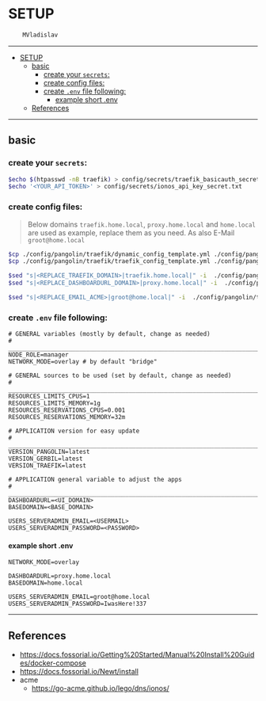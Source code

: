 # SETUP

```sh
    MVladislav
```

---

- [SETUP](#setup)
  - [basic](#basic)
    - [create your `secrets`:](#create-your-secrets)
    - [create config files:](#create-config-files)
    - [create `.env` file following:](#create-env-file-following)
      - [example short .env](#example-short-env)
  - [References](#references)

---

## basic

### create your `secrets`:

```sh
$echo $(htpasswd -nB traefik) > config/secrets/traefik_basicauth_secret.txt
$echo '<YOUR_API_TOKEN>' > config/secrets/ionos_api_key_secret.txt
```

### create config files:

> Below domains `traefik.home.local`, `proxy.home.local` and `home.local` are used as example, replace them as you need.
> As also E-Mail `groot@home.local`

```sh
$cp ./config/pangolin/traefik/dynamic_config_template.yml ./config/pangolin/traefik/dynamic_config.yml
$cp ./config/pangolin/traefik/traefik_config_template.yml ./config/pangolin/traefik/traefik_config.yml

$sed "s|<REPLACE_TRAEFIK_DOMAIN>|traefik.home.local|" -i  ./config/pangolin/traefik/dynamic_config.yml
$sed "s|<REPLACE_DASHBOARDURL_DOMAIN>|proxy.home.local|" -i  ./config/pangolin/traefik/dynamic_config.yml

$sed "s|<REPLACE_EMAIL_ACME>|groot@home.local|" -i  ./config/pangolin/traefik/traefik_config.yml
```

### create `.env` file following:

```env
# GENERAL variables (mostly by default, change as needed)
# ______________________________________________________________________________
NODE_ROLE=manager
NETWORK_MODE=overlay # by default "bridge"

# GENERAL sources to be used (set by default, change as needed)
# ______________________________________________________________________________
RESOURCES_LIMITS_CPUS=1
RESOURCES_LIMITS_MEMORY=1g
RESOURCES_RESERVATIONS_CPUS=0.001
RESOURCES_RESERVATIONS_MEMORY=32m

# APPLICATION version for easy update
# ______________________________________________________________________________
VERSION_PANGOLIN=latest
VERSION_GERBIL=latest
VERSION_TRAEFIK=latest

# APPLICATION general variable to adjust the apps
# ______________________________________________________________________________
DASHBOARDURL=<UI_DOMAIN>
BASEDOMAIN=<BASE_DOMAIN>

USERS_SERVERADMIN_EMAIL=<USERMAIL>
USERS_SERVERADMIN_PASSWORD=<PASSWORD>
```

#### example short .env

```env
NETWORK_MODE=overlay

DASHBOARDURL=proxy.home.local
BASEDOMAIN=home.local

USERS_SERVERADMIN_EMAIL=groot@home.local
USERS_SERVERADMIN_PASSWORD=IwasHere!337
```

---

## References

- <https://docs.fossorial.io/Getting%20Started/Manual%20Install%20Guides/docker-compose>
- <https://docs.fossorial.io/Newt/install>
- acme
  - <https://go-acme.github.io/lego/dns/ionos/>

